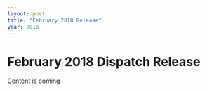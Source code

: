 ```yaml
---
layout: post
title: "February 2018 Release"
year: 2018
---
```


# February 2018 Dispatch Release

Content is coming